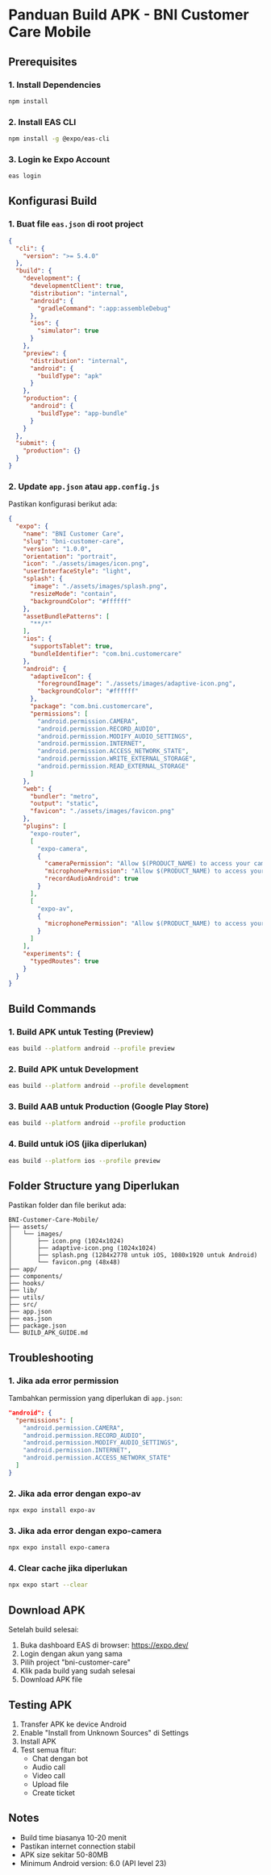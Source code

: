 # Panduan Build APK - BNI Customer Care Mobile

## Prerequisites

### 1. Install Dependencies
```bash
npm install
```

### 2. Install EAS CLI
```bash
npm install -g @expo/eas-cli
```

### 3. Login ke Expo Account
```bash
eas login
```

## Konfigurasi Build

### 1. Buat file `eas.json` di root project
```json
{
  "cli": {
    "version": ">= 5.4.0"
  },
  "build": {
    "development": {
      "developmentClient": true,
      "distribution": "internal",
      "android": {
        "gradleCommand": ":app:assembleDebug"
      },
      "ios": {
        "simulator": true
      }
    },
    "preview": {
      "distribution": "internal",
      "android": {
        "buildType": "apk"
      }
    },
    "production": {
      "android": {
        "buildType": "app-bundle"
      }
    }
  },
  "submit": {
    "production": {}
  }
}
```

### 2. Update `app.json` atau `app.config.js`
Pastikan konfigurasi berikut ada:
```json
{
  "expo": {
    "name": "BNI Customer Care",
    "slug": "bni-customer-care",
    "version": "1.0.0",
    "orientation": "portrait",
    "icon": "./assets/images/icon.png",
    "userInterfaceStyle": "light",
    "splash": {
      "image": "./assets/images/splash.png",
      "resizeMode": "contain",
      "backgroundColor": "#ffffff"
    },
    "assetBundlePatterns": [
      "**/*"
    ],
    "ios": {
      "supportsTablet": true,
      "bundleIdentifier": "com.bni.customercare"
    },
    "android": {
      "adaptiveIcon": {
        "foregroundImage": "./assets/images/adaptive-icon.png",
        "backgroundColor": "#ffffff"
      },
      "package": "com.bni.customercare",
      "permissions": [
        "android.permission.CAMERA",
        "android.permission.RECORD_AUDIO",
        "android.permission.MODIFY_AUDIO_SETTINGS",
        "android.permission.INTERNET",
        "android.permission.ACCESS_NETWORK_STATE",
        "android.permission.WRITE_EXTERNAL_STORAGE",
        "android.permission.READ_EXTERNAL_STORAGE"
      ]
    },
    "web": {
      "bundler": "metro",
      "output": "static",
      "favicon": "./assets/images/favicon.png"
    },
    "plugins": [
      "expo-router",
      [
        "expo-camera",
        {
          "cameraPermission": "Allow $(PRODUCT_NAME) to access your camera",
          "microphonePermission": "Allow $(PRODUCT_NAME) to access your microphone",
          "recordAudioAndroid": true
        }
      ],
      [
        "expo-av",
        {
          "microphonePermission": "Allow $(PRODUCT_NAME) to access your microphone for audio calls"
        }
      ]
    ],
    "experiments": {
      "typedRoutes": true
    }
  }
}
```

## Build Commands

### 1. Build APK untuk Testing (Preview)
```bash
eas build --platform android --profile preview
```

### 2. Build APK untuk Development
```bash
eas build --platform android --profile development
```

### 3. Build AAB untuk Production (Google Play Store)
```bash
eas build --platform android --profile production
```

### 4. Build untuk iOS (jika diperlukan)
```bash
eas build --platform ios --profile preview
```

## Folder Structure yang Diperlukan

Pastikan folder dan file berikut ada:

```
BNI-Customer-Care-Mobile/
├── assets/
│   └── images/
│       ├── icon.png (1024x1024)
│       ├── adaptive-icon.png (1024x1024)
│       ├── splash.png (1284x2778 untuk iOS, 1080x1920 untuk Android)
│       └── favicon.png (48x48)
├── app/
├── components/
├── hooks/
├── lib/
├── utils/
├── src/
├── app.json
├── eas.json
├── package.json
└── BUILD_APK_GUIDE.md
```

## Troubleshooting

### 1. Jika ada error permission
Tambahkan permission yang diperlukan di `app.json`:
```json
"android": {
  "permissions": [
    "android.permission.CAMERA",
    "android.permission.RECORD_AUDIO",
    "android.permission.MODIFY_AUDIO_SETTINGS",
    "android.permission.INTERNET",
    "android.permission.ACCESS_NETWORK_STATE"
  ]
}
```

### 2. Jika ada error dengan expo-av
```bash
npx expo install expo-av
```

### 3. Jika ada error dengan expo-camera
```bash
npx expo install expo-camera
```

### 4. Clear cache jika diperlukan
```bash
npx expo start --clear
```

## Download APK

Setelah build selesai:
1. Buka dashboard EAS di browser: https://expo.dev/
2. Login dengan akun yang sama
3. Pilih project "bni-customer-care"
4. Klik pada build yang sudah selesai
5. Download APK file

## Testing APK

1. Transfer APK ke device Android
2. Enable "Install from Unknown Sources" di Settings
3. Install APK
4. Test semua fitur:
   - Chat dengan bot
   - Audio call
   - Video call
   - Upload file
   - Create ticket

## Notes

- Build time biasanya 10-20 menit
- Pastikan internet connection stabil
- APK size sekitar 50-80MB
- Minimum Android version: 6.0 (API level 23)